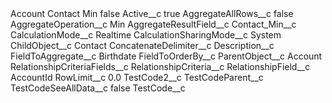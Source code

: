 <?xml version="1.0" encoding="UTF-8"?>
<CustomMetadata xmlns="http://soap.sforce.com/2006/04/metadata" xmlns:xsi="http://www.w3.org/2001/XMLSchema-instance" xmlns:xsd="http://www.w3.org/2001/XMLSchema">
    <label>Account Contact Min</label>
    <protected>false</protected>
    <values>
        <field>Active__c</field>
        <value xsi:type="xsd:boolean">true</value>
    </values>
    <values>
        <field>AggregateAllRows__c</field>
        <value xsi:type="xsd:boolean">false</value>
    </values>
    <values>
        <field>AggregateOperation__c</field>
        <value xsi:type="xsd:string">Min</value>
    </values>
    <values>
        <field>AggregateResultField__c</field>
        <value xsi:type="xsd:string">Contact_Min__c</value>
    </values>
    <values>
        <field>CalculationMode__c</field>
        <value xsi:type="xsd:string">Realtime</value>
    </values>
    <values>
        <field>CalculationSharingMode__c</field>
        <value xsi:type="xsd:string">System</value>
    </values>
    <values>
        <field>ChildObject__c</field>
        <value xsi:type="xsd:string">Contact</value>
    </values>
    <values>
        <field>ConcatenateDelimiter__c</field>
        <value xsi:nil="true"/>
    </values>
    <values>
        <field>Description__c</field>
        <value xsi:nil="true"/>
    </values>
    <values>
        <field>FieldToAggregate__c</field>
        <value xsi:type="xsd:string">Birthdate</value>
    </values>
    <values>
        <field>FieldToOrderBy__c</field>
        <value xsi:nil="true"/>
    </values>
    <values>
        <field>ParentObject__c</field>
        <value xsi:type="xsd:string">Account</value>
    </values>
    <values>
        <field>RelationshipCriteriaFields__c</field>
        <value xsi:nil="true"/>
    </values>
    <values>
        <field>RelationshipCriteria__c</field>
        <value xsi:nil="true"/>
    </values>
    <values>
        <field>RelationshipField__c</field>
        <value xsi:type="xsd:string">AccountId</value>
    </values>
    <values>
        <field>RowLimit__c</field>
        <value xsi:type="xsd:double">0.0</value>
    </values>
    <values>
        <field>TestCode2__c</field>
        <value xsi:nil="true"/>
    </values>
    <values>
        <field>TestCodeParent__c</field>
        <value xsi:nil="true"/>
    </values>
    <values>
        <field>TestCodeSeeAllData__c</field>
        <value xsi:type="xsd:boolean">false</value>
    </values>
    <values>
        <field>TestCode__c</field>
        <value xsi:nil="true"/>
    </values>
</CustomMetadata>
